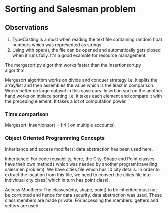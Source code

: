 # Sorting and Salesman problem

## Observations

1. TypeCasting is a must when reading the text file containing random float numbers which was represented as strings.
2. Using with open(), the file can be opened and automatically gets closed when it runs fully. It's a good example for resource management.


The mergesort.py algorithm works faster than the insertionsort.py algorithm.

Mergesort algorithm works on divide and conquer strategy i.e, it splits the array/list and then assembles the value which is the least in comparison. Works better on large dataset in this case ours.
Insertion sort on the another hand works on inplace sorting i.e, it takes each element and compare it with the preceding element. It takes a lot of computation power.

### Time comparison
Mergesort: Insertionsort = 1:4 ( on multiple accounts)

### Object Oriented Programming Concepts

Inheritance and access modifiers: data abstraction has been used here.

Inheritance: For code reusability, here, the City, Shape and Point classes have their own methods which was needed by another program(travelling salesmen problem). We have cities file which has 10 city details. In order to extract the location from this file, we need to convert the cities file into individual city class( which in turn has point class).

Access Modifiers: The classes(city, shape, point) to be inherited must not be corrupted and hence for data security, data abstraction was used. These class members are made private. For accessing the members: getters and setters are used.





 

